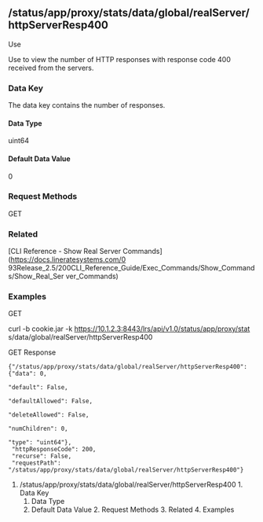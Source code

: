 ## /status/app/proxy/stats/data/global/realServer/httpServerResp400

Use

Use to view the number of HTTP responses with response code 400 received from
the servers.

### Data Key

The data key contains the number of responses.

#### Data Type

uint64

#### Default Data Value

0

### Request Methods

GET

### Related

[CLI Reference - Show Real Server Commands](https://docs.lineratesystems.com/0
93Release_2.5/200CLI_Reference_Guide/Exec_Commands/Show_Commands/Show_Real_Ser
ver_Commands)

### Examples

GET

curl -b cookie.jar -k https://10.1.2.3:8443/lrs/api/v1.0/status/app/proxy/stat
s/data/global/realServer/httpServerResp400

GET Response

    
    {"/status/app/proxy/stats/data/global/realServer/httpServerResp400": {"data": 0,
                                                                           "default": False,
                                                                           "defaultAllowed": False,
                                                                           "deleteAllowed": False,
                                                                           "numChildren": 0,
                                                                           "type": "uint64"},
     "httpResponseCode": 200,
     "recurse": False,
     "requestPath": "/status/app/proxy/stats/data/global/realServer/httpServerResp400"}
    

  1. /status/app/proxy/stats/data/global/realServer/httpServerResp400
    1. Data Key
      1. Data Type
      2. Default Data Value
    2. Request Methods
    3. Related
    4. Examples

